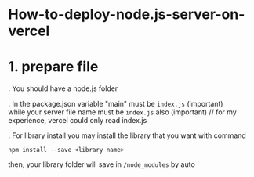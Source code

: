 # How-to-deploy-node.js-server-on-vercel

# 1. prepare file

. You should have a node.js folder

. In the package.json 
variable "main" must be ```` index.js ```` (important)  
while your server file name must be ```` index.js ```` also (important)
// for my experience, vercel could only read index.js

. For library install
you may install the library that you want with command
````
npm install --save <library name>
````
then, your library folder will save in ```` /node_modules ```` by auto
